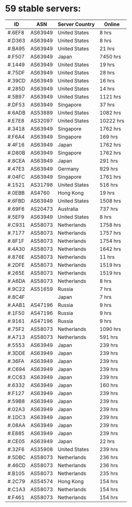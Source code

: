 # 59 stable servers:

| ID | ASN | Server Country | Online |
| ------ | ------ | ------ | ------ |
| #.6EF8 | AS63949 | United States | 8 hrs |
| #.D363 | AS63949 | United States | 8 hrs |
| #.BA95 | AS63949 | United States | 21 hrs |
| #.F507 | AS63949 | Japan | 7450 hrs |
| #.1449 | AS63949 | United States | 19 hrs |
| #.75DF | AS63949 | United States | 28 hrs |
| #.39CD | AS63949 | United States | 16 hrs |
| #.285D | AS63949 | United States | 14 hrs |
| #.5B97 | AS63949 | United States | 1121 hrs |
| #.DF53 | AS63949 | Singapore | 37 hrs |
| #.6ADB | AS53889 | United States | 1082 hrs |
| #.E7E8 | AS32097 | United States | 10222 hrs |
| #.3418 | AS63949 | Singapore | 1762 hrs |
| #.F6A4 | AS63949 | Singapore | 169 hrs |
| #.4F16 | AS63949 | Japan | 1762 hrs |
| #.D80B | AS63949 | Singapore | 1762 hrs |
| #.8CEA | AS63949 | Japan | 291 hrs |
| #.47E3 | AS63949 | Germany | 929 hrs |
| #.04FC | AS63949 | Singapore | 1761 hrs |
| #.1521 | AS31798 | United States | 516 hrs |
| #.0EBB | AS4760 | Hong Kong | 19 hrs |
| #.6FBD | AS63949 | United States | 1508 hrs |
| #.69F6 | AS20473 | Australia | 737 hrs |
| #.5EF9 | AS63949 | United States | 8 hrs |
| #.C931 | AS58073 | Netherlands | 1758 hrs |
| #.7177 | AS58073 | Netherlands | 1757 hrs |
| #.8F1F | AS58073 | Netherlands | 1754 hrs |
| #.4A30 | AS58073 | Netherlands | 1642 hrs |
| #.876E | AS58073 | Netherlands | 11 hrs |
| #.2DFE | AS58073 | Netherlands | 1519 hrs |
| #.265E | AS58073 | Netherlands | 1519 hrs |
| #.A6DA | AS58073 | Netherlands | 8 hrs |
| #.9C22 | AS51659 | Russia | 7 hrs |
| #.8C4F |  | Japan | 7 hrs |
| #.AAB1 | AS47196 | Russia | 9 hrs |
| #.1F50 | AS47196 | Russia | 9 hrs |
| #.9161 | AS47196 | Russia | 9 hrs |
| #.75F2 | AS58073 | Netherlands | 1090 hrs |
| #.A713 | AS58073 | Netherlands | 591 hrs |
| #.5553 | AS63949 | Japan | 239 hrs |
| #.3DDE | AS63949 | Japan | 239 hrs |
| #.36FA | AS63949 | Japan | 239 hrs |
| #.C694 | AS63949 | Japan | 239 hrs |
| #.CC63 | AS63949 | Japan | 239 hrs |
| #.6332 | AS63949 | Japan | 160 hrs |
| #.F127 | AS63949 | Japan | 239 hrs |
| #.59B8 | AS63949 | Japan | 239 hrs |
| #.02A3 | AS63949 | Japan | 239 hrs |
| #.1DC3 | AS63949 | Japan | 239 hrs |
| #.08AA | AS63949 | Japan | 239 hrs |
| #.E885 | AS63949 | Japan | 239 hrs |
| #.CE05 | AS63949 | Japan | 22 hrs |
| #.32F6 | AS35908 | United States | 239 hrs |
| #.5DBC | AS58073 | Netherlands | 236 hrs |
| #.46CD | AS58073 | Netherlands | 236 hrs |
| #.B105 | AS58073 | Netherlands | 235 hrs |
| #.2C79 | AS54574 | Hong Kong | 154 hrs |
| #.C1A3 | AS58073 | Netherlands | 154 hrs |
| #.F461 | AS58073 | Netherlands | 154 hrs |

